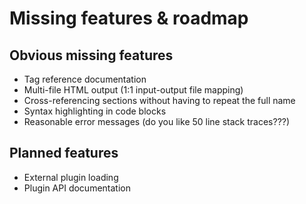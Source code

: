 # Missing features & roadmap

## Obvious missing features

* Tag reference documentation
* Multi-file HTML output (1:1 input-output file mapping)
* Cross-referencing sections without having to repeat the full name
* Syntax highlighting in code blocks
* Reasonable error messages (do you like 50 line stack traces???)

## Planned features

* External plugin loading
* Plugin API documentation